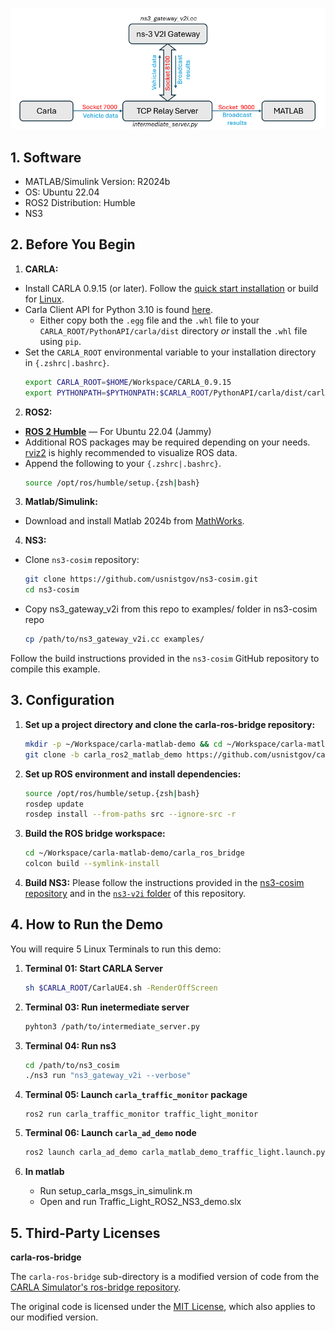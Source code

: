 ![V2I Co-simulation with CARLA, ns-3, and MATLAB](ns3-v2i/docs/implementation.png)

## 1. Software
  - MATLAB/Simulink Version: R2024b
  - OS: Ubuntu 22.04
  - ROS2 Distribution: Humble
  - NS3

## 2. Before You Begin
1. **CARLA:**
  - Install CARLA 0.9.15 (or later). Follow the [quick start installation](https://carla.readthedocs.io/en/latest/start_quickstart/) or build for [Linux](https://carla.readthedocs.io/en/latest/build_linux/).
  - Carla Client API for Python 3.10 is found [here](https://github.com/gezp/carla_ros/releases/).
    - Either copy both the `.egg` file and the `.whl` file to your `CARLA_ROOT/PythonAPI/carla/dist` directory *or* install the `.whl` file using `pip`.
  - Set the `CARLA_ROOT` environmental variable to your installation directory in `{.zshrc|.bashrc}`.
    ```sh
    export CARLA_ROOT=$HOME/Workspace/CARLA_0.9.15
    export PYTHONPATH=$PYTHONPATH:$CARLA_ROOT/PythonAPI/carla/dist/carla-<carla_version_and_arch>.egg:$CARLA_ROOT/PythonAPI/carla
    ```

2. **ROS2:**
  - [__ROS 2 Humble__](https://docs.ros.org/en/humble/Installation.html) — For Ubuntu 22.04 (Jammy)
  - Additional ROS packages may be required depending on your needs. [rviz2](https://github.com/ros2/rviz) is highly recommended to visualize ROS data.
  - Append the following to your `{.zshrc|.bashrc}`.
    ```sh
    source /opt/ros/humble/setup.{zsh|bash}
    ```
    
3. **Matlab/Simulink:**
  - Download and install Matlab 2024b from [MathWorks](https://www.mathworks.com/help/install/ug/install-products-with-internet-connection.html).
  
4. **NS3:**
  - Clone `ns3-cosim` repository:

    ```sh
    git clone https://github.com/usnistgov/ns3-cosim.git
    cd ns3-cosim
    ```
  - Copy ns3_gateway_v2i from this repo to examples/ folder in ns3-cosim repo
    ```sh
    cp /path/to/ns3_gateway_v2i.cc examples/
    ```
   
   Follow the build instructions provided in the `ns3-cosim` GitHub repository to compile this example.
    
## 3. Configuration
1. **Set up a project directory and clone the carla-ros-bridge repository:**
    ```sh
    mkdir -p ~/Workspace/carla-matlab-demo && cd ~/Workspace/carla-matlab-demo
    git clone -b carla_ros2_matlab_demo https://github.com/usnistgov/cav-cosim.git
    ``` 
2. **Set up ROS environment and install dependencies:**
    ```sh
    source /opt/ros/humble/setup.{zsh|bash}
    rosdep update
    rosdep install --from-paths src --ignore-src -r
    ```
3. **Build the ROS bridge workspace:**
    ```sh
    cd ~/Workspace/carla-matlab-demo/carla_ros_bridge
    colcon build --symlink-install
    ```
4. **Build NS3:**
    Please follow the instructions provided in the [ns3-cosim repository](https://github.com/usnistgov/ns3-cosim.git) and in the [`ns3-v2i` folder](./ns3-v2i) of this repository.

## 4. How to Run the Demo
You will require 5 Linux Terminals to run this demo:

1. **Terminal 01: Start CARLA Server**
    ```sh
    sh $CARLA_ROOT/CarlaUE4.sh -RenderOffScreen
    ```
2. **Terminal 03: Run inetermediate server**
   ```bash
   pyhton3 /path/to/intermediate_server.py
   ```
   
3. **Terminal 04: Run ns3**
   ```bash
   cd /path/to/ns3_cosim
   ./ns3 run "ns3_gateway_v2i --verbose"
   ```
	
4. **Terminal 05: Launch `carla_traffic_monitor` package**
   ```
   ros2 run carla_traffic_monitor traffic_light_monitor
   ```
5. **Terminal 06: Launch `carla_ad_demo` node**
    ```sh
    ros2 launch carla_ad_demo carla_matlab_demo_traffic_light.launch.py
    ```
6. **In matlab**
    - Run setup_carla_msgs_in_simulink.m
    - Open and run Traffic_Light_ROS2_NS3_demo.slx

## 5. Third-Party Licenses

**carla-ros-bridge**

The `carla-ros-bridge` sub-directory is a modified version of code from the [CARLA Simulator's ros-bridge repository](https://github.com/carla-simulator/ros-bridge).  

The original code is licensed under the [MIT License](https://github.com/carla-simulator/ros-bridge/blob/master/LICENSE), which also applies to our modified version.


